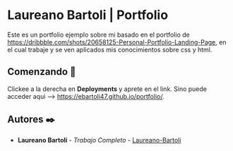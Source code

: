 # Laureano Bartoli | Portfolio

Este es un portfolio ejemplo sobre mi basado en el portfolio de https://dribbble.com/shots/20658125-Personal-Portfolio-Landing-Page, en el cual trabaje y se ven aplicados mis conocimientos sobre css y html.

## Comenzando 🚀

Clickee a la derecha en **Deployments** y aprete en el link. Sino puede acceder aqui --> https://ebartoli47.github.io/portfolio/.

## Autores ✒️

* **Laureano Bartoli** - *Trabajo Completo* - [Laureano-Bartoli](https://github.com/ebartoli47)
